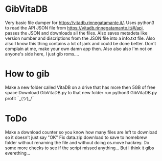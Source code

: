 # GibVitaDB
Very basic file dumper for https://vitadb.rinnegatamante.it/.
Uses python3 to read the API JSON file from https://vitadb.rinnegatamante.it/#/api, passes the JSON and downloads all the files.
Also saves metadeta like version number and discriptions from the JSON file into a info.txt file.
Also also I know this thing contains a lot of jank and could be done better. Don't complain at me, make your own damn app then.
Also also also I'm not on anyone's side here, I just gib roms....

# How to gib
Make a new folder called VitaDB on a drive that has more then 5GB of free space
Download GibVitaDB.py to that new folder
run python3 GibVitaDB.py
profit ¯\_(ツ)_/¯

# ToDo
Make a download counter so you know how many files are left to download so it doesn't just say "OK"
Fix data.zip download to save to homebrew folder without renaming the file and without doing os.move hackrey.
Do some more checks to see if the script missed anything... But I think it gibs everething...
